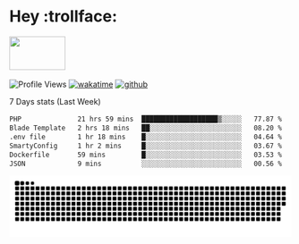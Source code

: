 # Hey :trollface:
<a href="#">
    <img src="https://media1.giphy.com/media/L0C3eo0XgklO7iqXRC/source.gif" width="100" height="60"/>
</a>

![Profile Views](https://visitor-badge.glitch.me/badge?page_id=saedyousef.saedyousef&left_color=grey&right_color=blue&left_text=👀+Profile+Views)
[![wakatime](https://wakatime.com/badge/user/03bf07e2-4c78-4826-8603-8922f0241061.svg)](https://wakatime.com/@03bf07e2-4c78-4826-8603-8922f0241061)
[![github](https://img.shields.io/github/followers/saedyousef?logo=github&style=plastic)](https://github.com/saedyousef?tab=followers)

<!-- <img src="https://github-readme-stats.vercel.app/api?username=saedyousef&show_icons=true&count_private=true" width="100%" /> -->

7 Days stats (Last Week)
<!--START_SECTION:waka-->

```text
PHP              21 hrs 59 mins  ███████████████████▒░░░░░   77.87 %
Blade Template   2 hrs 18 mins   ██░░░░░░░░░░░░░░░░░░░░░░░   08.20 %
.env file        1 hr 18 mins    █░░░░░░░░░░░░░░░░░░░░░░░░   04.64 %
SmartyConfig     1 hr 2 mins     █░░░░░░░░░░░░░░░░░░░░░░░░   03.67 %
Dockerfile       59 mins         █░░░░░░░░░░░░░░░░░░░░░░░░   03.53 %
JSON             9 mins          ░░░░░░░░░░░░░░░░░░░░░░░░░   00.56 %
```

<!--END_SECTION:waka-->
    
![github contribution grid snake animation](https://raw.githubusercontent.com/saedyousef/saedyousef/output/github-contribution-grid-snake.svg)
